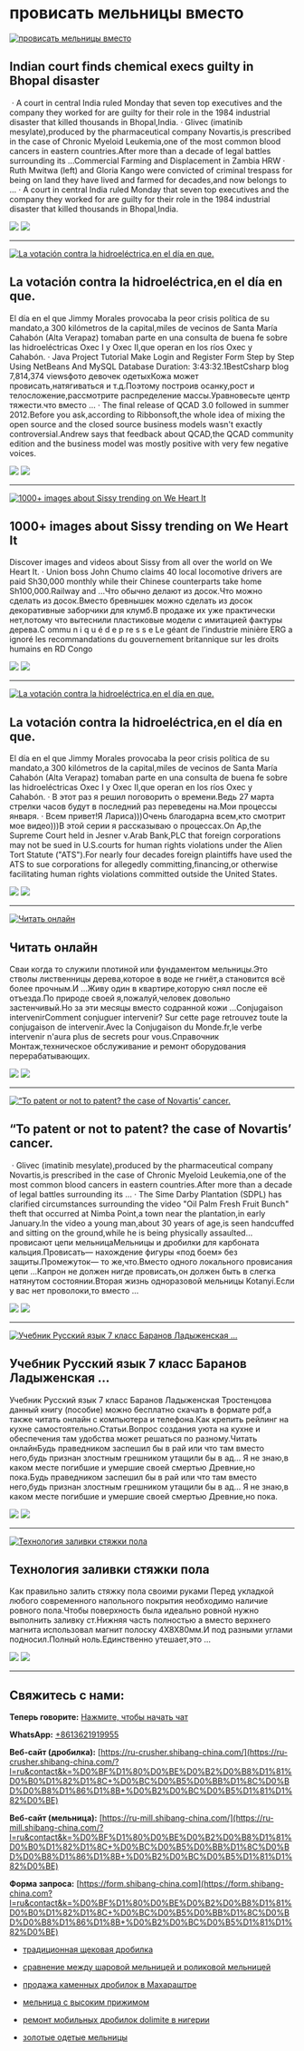 # провисать мельницы вместо

<a href="https://swt.shibang-china.com/?l=ru&img&k=%D0%BF%D1%80%D0%BE%D0%B2%D0%B8%D1%81%D0%B0%D1%82%D1%8C+%D0%BC%D0%B5%D0%BB%D1%8C%D0%BD%D0%B8%D1%86%D1%8B+%D0%B2%D0%BC%D0%B5%D1%81%D1%82%D0%BE" target="_blank">![провисать мельницы вместо](http://static.shibang-china.com/all-800x300/1147.jpg)</a>

## Indian court finds chemical execs guilty in Bhopal disaster
&nbsp;&#0183;&#32;A court in central India ruled Monday that seven top executives and the company they worked for are guilty for their role in the 1984 industrial disaster that killed thousands in Bhopal,India.&nbsp;&#0183;&#32;Glivec (imatinib mesylate),produced by the pharmaceutical company Novartis,is prescribed in the case of Chronic Myeloid Leukemia,one of the most common blood cancers in eastern countries.After more than a decade of legal battles surrounding its …Commercial Farming and Displacement in Zambia HRW&nbsp;&#0183;&#32;Ruth Mwitwa (left) and Gloria Kango were convicted of criminal trespass for being on land they have lived and farmed for decades,and now belongs to …&nbsp;&#0183;&#32;A court in central India ruled Monday that seven top executives and the company they worked for are guilty for their role in the 1984 industrial disaster that killed thousands in Bhopal,India.


<a href="https://whatsapp.shibangsoft.com/WhatsApp.php" target="_blank" title="WhatsApp">![](http://static.shibang-china.com/icon/whatsapp.png)</a> <a href="https://swt.shibang-china.com/?l=ru&icon&k=%D0%BF%D1%80%D0%BE%D0%B2%D0%B8%D1%81%D0%B0%D1%82%D1%8C+%D0%BC%D0%B5%D0%BB%D1%8C%D0%BD%D0%B8%D1%86%D1%8B+%D0%B2%D0%BC%D0%B5%D1%81%D1%82%D0%BE" target="_blank">![](http://static.shibang-china.com/icon/chat-ru.png)</a>

---

<a href="https://swt.shibang-china.com/?l=ru&img&k=%D0%BF%D1%80%D0%BE%D0%B2%D0%B8%D1%81%D0%B0%D1%82%D1%8C+%D0%BC%D0%B5%D0%BB%D1%8C%D0%BD%D0%B8%D1%86%D1%8B+%D0%B2%D0%BC%D0%B5%D1%81%D1%82%D0%BE" target="_blank">![La votaci&#243;n contra la hidroel&#233;ctrica,en el d&#237;a en que.](http://static.shibang-china.com/all-800x300/67.jpg)</a>

## La votaci&#243;n contra la hidroel&#233;ctrica,en el d&#237;a en que.
El d&#237;a en el que Jimmy Morales provocaba la peor crisis pol&#237;tica de su mandato,a 300 kil&#243;metros de la capital,miles de vecinos de Santa Mar&#237;a Cahab&#243;n (Alta Verapaz) tomaban parte en una consulta de buena fe sobre las hidroel&#233;ctricas Oxec I y Oxec II,que operan en los r&#237;os Oxec y Cahab&#243;n.&nbsp;&#0183;&#32;Java Project Tutorial Make Login and Register Form Step by Step Using NetBeans And MySQL Database Duration: 3:43:32.1BestCsharp blog 7,814,374 viewsфото девочек одетыхКожа может провисать,натягиваться и т.д.Поэтому построив осанку,рост и телосложение,рассмотрите распределение массы.Уравновесьте центр тяжести.что вместо …&nbsp;&#0183;&#32;The final release of QCAD 3.0 followed in summer 2012.Before you ask,according to Ribbonsoft,the whole idea of mixing the open source and the closed source business models wasn't exactly controversial.Andrew says that feedback about QCAD,the QCAD community edition and the business model was mostly positive with very few negative voices.


<a href="https://whatsapp.shibangsoft.com/WhatsApp.php" target="_blank" title="WhatsApp">![](http://static.shibang-china.com/icon/whatsapp.png)</a> <a href="https://swt.shibang-china.com/?l=ru&icon&k=%D0%BF%D1%80%D0%BE%D0%B2%D0%B8%D1%81%D0%B0%D1%82%D1%8C+%D0%BC%D0%B5%D0%BB%D1%8C%D0%BD%D0%B8%D1%86%D1%8B+%D0%B2%D0%BC%D0%B5%D1%81%D1%82%D0%BE" target="_blank">![](http://static.shibang-china.com/icon/chat-ru.png)</a>

---

<a href="https://swt.shibang-china.com/?l=ru&img&k=%D0%BF%D1%80%D0%BE%D0%B2%D0%B8%D1%81%D0%B0%D1%82%D1%8C+%D0%BC%D0%B5%D0%BB%D1%8C%D0%BD%D0%B8%D1%86%D1%8B+%D0%B2%D0%BC%D0%B5%D1%81%D1%82%D0%BE" target="_blank">![1000+ images about Sissy trending on We Heart It](http://static.shibang-china.com/all-800x300/485.jpg)</a>

## 1000+ images about Sissy trending on We Heart It
Discover images and videos about Sissy from all over the world on We Heart It.&nbsp;&#0183;&#32;Union boss John Chumo claims 40 local locomotive drivers are paid Sh30,000 monthly while their Chinese counterparts take home Sh100,000.Railway and …Что обычно делают из досок.Что можно сделать из досок.Вместо бревнышек можно сделать из досок декоративные заборчики для клумб.В продаже их уже практически нет,потому что вытеснили пластиковые модели с имитацией фактуры дерева.C ommu n i q u &#233; d e p re s s e Le g&#233;ant de l’industrie mini&#232;re ERG a ignor&#233; les recommandations du gouvernement britannique sur les droits humains en RD Congo


<a href="https://whatsapp.shibangsoft.com/WhatsApp.php" target="_blank" title="WhatsApp">![](http://static.shibang-china.com/icon/whatsapp.png)</a> <a href="https://swt.shibang-china.com/?l=ru&icon&k=%D0%BF%D1%80%D0%BE%D0%B2%D0%B8%D1%81%D0%B0%D1%82%D1%8C+%D0%BC%D0%B5%D0%BB%D1%8C%D0%BD%D0%B8%D1%86%D1%8B+%D0%B2%D0%BC%D0%B5%D1%81%D1%82%D0%BE" target="_blank">![](http://static.shibang-china.com/icon/chat-ru.png)</a>

---

<a href="https://swt.shibang-china.com/?l=ru&img&k=%D0%BF%D1%80%D0%BE%D0%B2%D0%B8%D1%81%D0%B0%D1%82%D1%8C+%D0%BC%D0%B5%D0%BB%D1%8C%D0%BD%D0%B8%D1%86%D1%8B+%D0%B2%D0%BC%D0%B5%D1%81%D1%82%D0%BE" target="_blank">![La votaci&#243;n contra la hidroel&#233;ctrica,en el d&#237;a en que.](http://static.shibang-china.com/all-800x300/638.jpg)</a>

## La votaci&#243;n contra la hidroel&#233;ctrica,en el d&#237;a en que.
El d&#237;a en el que Jimmy Morales provocaba la peor crisis pol&#237;tica de su mandato,a 300 kil&#243;metros de la capital,miles de vecinos de Santa Mar&#237;a Cahab&#243;n (Alta Verapaz) tomaban parte en una consulta de buena fe sobre las hidroel&#233;ctricas Oxec I y Oxec II,que operan en los r&#237;os Oxec y Cahab&#243;n.&nbsp;&#0183;&#32;В этот раз я решил поговорить о времени.Ведь 27 марта стрелки часов будут в последний раз переведены на.Мои процессы января.&nbsp;&#0183;&#32;Всем привет!Я Лариса)))Очень благодарна всем,кто смотрит мое видео)))В этой серии я рассказываю о процессах.On Ap,the Supreme Court held in Jesner v.Arab Bank,PLC that foreign corporations may not be sued in U.S.courts for human rights violations under the Alien Tort Statute (&quot;ATS&quot;).For nearly four decades foreign plaintiffs have used the ATS to sue corporations for allegedly committing,financing,or otherwise facilitating human rights violations committed outside the United States.


<a href="https://whatsapp.shibangsoft.com/WhatsApp.php" target="_blank" title="WhatsApp">![](http://static.shibang-china.com/icon/whatsapp.png)</a> <a href="https://swt.shibang-china.com/?l=ru&icon&k=%D0%BF%D1%80%D0%BE%D0%B2%D0%B8%D1%81%D0%B0%D1%82%D1%8C+%D0%BC%D0%B5%D0%BB%D1%8C%D0%BD%D0%B8%D1%86%D1%8B+%D0%B2%D0%BC%D0%B5%D1%81%D1%82%D0%BE" target="_blank">![](http://static.shibang-china.com/icon/chat-ru.png)</a>

---

<a href="https://swt.shibang-china.com/?l=ru&img&k=%D0%BF%D1%80%D0%BE%D0%B2%D0%B8%D1%81%D0%B0%D1%82%D1%8C+%D0%BC%D0%B5%D0%BB%D1%8C%D0%BD%D0%B8%D1%86%D1%8B+%D0%B2%D0%BC%D0%B5%D1%81%D1%82%D0%BE" target="_blank">![Читать онлайн](http://static.shibang-china.com/all-800x300/249.jpg)</a>

## Читать онлайн
Сваи когда то служили плотиной или фундаментом мельницы.Это стволы лиственницы дерева,которое в воде не гниёт,а становится всё более прочным.И …Живу один в квартире,которую снял после её отъезда.По природе своей я,пожалуй,человек довольно застенчивый.Но за эти месяцы вместо содранной кожи …Conjugaison intervenirComment conjuguer intervenir? Sur cette page retrouvez toute la conjugaison de intervenir.Avec la Conjugaison du Monde.fr,le verbe intervenir n'aura plus de secrets pour vous.Справочник Монтаж,техническое обслуживание и ремонт оборудования перерабатывающих.


<a href="https://whatsapp.shibangsoft.com/WhatsApp.php" target="_blank" title="WhatsApp">![](http://static.shibang-china.com/icon/whatsapp.png)</a> <a href="https://swt.shibang-china.com/?l=ru&icon&k=%D0%BF%D1%80%D0%BE%D0%B2%D0%B8%D1%81%D0%B0%D1%82%D1%8C+%D0%BC%D0%B5%D0%BB%D1%8C%D0%BD%D0%B8%D1%86%D1%8B+%D0%B2%D0%BC%D0%B5%D1%81%D1%82%D0%BE" target="_blank">![](http://static.shibang-china.com/icon/chat-ru.png)</a>

---

<a href="https://swt.shibang-china.com/?l=ru&img&k=%D0%BF%D1%80%D0%BE%D0%B2%D0%B8%D1%81%D0%B0%D1%82%D1%8C+%D0%BC%D0%B5%D0%BB%D1%8C%D0%BD%D0%B8%D1%86%D1%8B+%D0%B2%D0%BC%D0%B5%D1%81%D1%82%D0%BE" target="_blank">![“To patent or not to patent? the case of Novartis’ cancer.](http://static.shibang-china.com/all-800x300/240.jpg)</a>

## “To patent or not to patent? the case of Novartis’ cancer.
&nbsp;&#0183;&#32;Glivec (imatinib mesylate),produced by the pharmaceutical company Novartis,is prescribed in the case of Chronic Myeloid Leukemia,one of the most common blood cancers in eastern countries.After more than a decade of legal battles surrounding its …&nbsp;&#0183;&#32;The Sime Darby Plantation (SDPL) has clarified circumstances surrounding the video &quot;Oil Palm Fresh Fruit Bunch&quot; theft that occurred at Nimba Point,a town near the plantation,in early January.In the video a young man,about 30 years of age,is seen handcuffed and sitting on the ground,while he is being physically assaulted…провисают цепи мельницаМельницы и дробилки для карбоната кальция.Провисать— нахождение фигуры &#171;под боем&#187; без защиты.Промежуток— то же,что.Вместо одного локального провисания цепи …Капрон не должен нигде провисать,он должен быть в слегка натянутом состоянии.Вторая жизнь одноразовой мельницы Kotanyi.Если у вас нет проволоки,то вместо …


<a href="https://whatsapp.shibangsoft.com/WhatsApp.php" target="_blank" title="WhatsApp">![](http://static.shibang-china.com/icon/whatsapp.png)</a> <a href="https://swt.shibang-china.com/?l=ru&icon&k=%D0%BF%D1%80%D0%BE%D0%B2%D0%B8%D1%81%D0%B0%D1%82%D1%8C+%D0%BC%D0%B5%D0%BB%D1%8C%D0%BD%D0%B8%D1%86%D1%8B+%D0%B2%D0%BC%D0%B5%D1%81%D1%82%D0%BE" target="_blank">![](http://static.shibang-china.com/icon/chat-ru.png)</a>

---

<a href="https://swt.shibang-china.com/?l=ru&img&k=%D0%BF%D1%80%D0%BE%D0%B2%D0%B8%D1%81%D0%B0%D1%82%D1%8C+%D0%BC%D0%B5%D0%BB%D1%8C%D0%BD%D0%B8%D1%86%D1%8B+%D0%B2%D0%BC%D0%B5%D1%81%D1%82%D0%BE" target="_blank">![Учебник Русский язык 7 класс Баранов Ладыженская …](http://static.shibang-china.com/all-800x300/383.jpg)</a>

## Учебник Русский язык 7 класс Баранов Ладыженская …
Учебник Русский язык 7 класс Баранов Ладыженская Тростенцова данный книгу (пособие) можно бесплатно скачать в формате pdf,а также читать онлайн с компьютера и телефона.Как крепить рейлинг на кухне самостоятельно.Статьи.Вопрос создания уюта на кухне и обеспечения там удобства может решаться по разному.Читать онлайнБудь праведником заспешил бы в рай или что там вместо него,будь признан злостным грешником утащили бы в ад… Я не знаю,в каком месте погибшие и умершие своей смертью Древние,но пока.Будь праведником заспешил бы в рай или что там вместо него,будь признан злостным грешником утащили бы в ад… Я не знаю,в каком месте погибшие и умершие своей смертью Древние,но пока.


<a href="https://whatsapp.shibangsoft.com/WhatsApp.php" target="_blank" title="WhatsApp">![](http://static.shibang-china.com/icon/whatsapp.png)</a> <a href="https://swt.shibang-china.com/?l=ru&icon&k=%D0%BF%D1%80%D0%BE%D0%B2%D0%B8%D1%81%D0%B0%D1%82%D1%8C+%D0%BC%D0%B5%D0%BB%D1%8C%D0%BD%D0%B8%D1%86%D1%8B+%D0%B2%D0%BC%D0%B5%D1%81%D1%82%D0%BE" target="_blank">![](http://static.shibang-china.com/icon/chat-ru.png)</a>

---

<a href="https://swt.shibang-china.com/?l=ru&img&k=%D0%BF%D1%80%D0%BE%D0%B2%D0%B8%D1%81%D0%B0%D1%82%D1%8C+%D0%BC%D0%B5%D0%BB%D1%8C%D0%BD%D0%B8%D1%86%D1%8B+%D0%B2%D0%BC%D0%B5%D1%81%D1%82%D0%BE" target="_blank">![Технология заливки стяжки пола](http://static.shibang-china.com/all-800x300/1301.jpg)</a>

## Технология заливки стяжки пола
Как правильно залить стяжку пола своими руками Перед укладкой любого современного напольного покрытия необходимо наличие ровного пола.Чтобы поверхность была идеально ровной нужно выполнить заливку ст.Нижняя часть полностью а вместо верхнего магнита использовал магнит полоску 4Х8Х80мм.И под разными углами подносил.Полный ноль.Единственно утешает,это …

<a href="https://whatsapp.shibangsoft.com/WhatsApp.php" target="_blank" title="WhatsApp">![](http://static.shibang-china.com/icon/whatsapp.png)</a> <a href="https://swt.shibang-china.com/?l=ru&icon&k=%D0%BF%D1%80%D0%BE%D0%B2%D0%B8%D1%81%D0%B0%D1%82%D1%8C+%D0%BC%D0%B5%D0%BB%D1%8C%D0%BD%D0%B8%D1%86%D1%8B+%D0%B2%D0%BC%D0%B5%D1%81%D1%82%D0%BE" target="_blank">![](http://static.shibang-china.com/icon/chat-ru.png)</a>

---
## Свяжитесь с нами:

**Теперь говорите:** [Нажмите, чтобы начать чат](https://swt.shibang-china.com?l=ru&contact&k=%D0%BF%D1%80%D0%BE%D0%B2%D0%B8%D1%81%D0%B0%D1%82%D1%8C+%D0%BC%D0%B5%D0%BB%D1%8C%D0%BD%D0%B8%D1%86%D1%8B+%D0%B2%D0%BC%D0%B5%D1%81%D1%82%D0%BE)

**WhatsApp:**  [+8613621919955](https://whatsapp.shibangsoft.com/WhatsApp.php)

**Веб-сайт (дробилка):** [https://ru-crusher.shibang-china.com/](https://ru-crusher.shibang-china.com/?l=ru&contact&k=%D0%BF%D1%80%D0%BE%D0%B2%D0%B8%D1%81%D0%B0%D1%82%D1%8C+%D0%BC%D0%B5%D0%BB%D1%8C%D0%BD%D0%B8%D1%86%D1%8B+%D0%B2%D0%BC%D0%B5%D1%81%D1%82%D0%BE)

**Веб-сайт (мельница):** [https://ru-mill.shibang-china.com/](https://ru-mill.shibang-china.com/?l=ru&contact&k=%D0%BF%D1%80%D0%BE%D0%B2%D0%B8%D1%81%D0%B0%D1%82%D1%8C+%D0%BC%D0%B5%D0%BB%D1%8C%D0%BD%D0%B8%D1%86%D1%8B+%D0%B2%D0%BC%D0%B5%D1%81%D1%82%D0%BE)

**Форма запроса:** [https://form.shibang-china.com](https://form.shibang-china.com?l=ru&contact&k=%D0%BF%D1%80%D0%BE%D0%B2%D0%B8%D1%81%D0%B0%D1%82%D1%8C+%D0%BC%D0%B5%D0%BB%D1%8C%D0%BD%D0%B8%D1%86%D1%8B+%D0%B2%D0%BC%D0%B5%D1%81%D1%82%D0%BE)

* [традиционная щековая дробилка](../122/%D1%82%D1%80%D0%B0%D0%B4%D0%B8%D1%86%D0%B8%D0%BE%D0%BD%D0%BD%D0%B0%D1%8F%20%D1%89%D0%B5%D0%BA%D0%BE%D0%B2%D0%B0%D1%8F%20%D0%B4%D1%80%D0%BE%D0%B1%D0%B8%D0%BB%D0%BA%D0%B0.md)

* [сравнение между шаровой мельницей и роликовой мельницей](../121/%D1%81%D1%80%D0%B0%D0%B2%D0%BD%D0%B5%D0%BD%D0%B8%D0%B5%20%D0%BC%D0%B5%D0%B6%D0%B4%D1%83%20%D1%88%D0%B0%D1%80%D0%BE%D0%B2%D0%BE%D0%B9%20%D0%BC%D0%B5%D0%BB%D1%8C%D0%BD%D0%B8%D1%86%D0%B5%D0%B9%20%D0%B8%20%D1%80%D0%BE%D0%BB%D0%B8%D0%BA%D0%BE%D0%B2%D0%BE%D0%B9%20%D0%BC%D0%B5%D0%BB%D1%8C%D0%BD%D0%B8%D1%86%D0%B5%D0%B9.md)

* [продажа каменных дробилок в Махараштре](../122/%D0%BF%D1%80%D0%BE%D0%B4%D0%B0%D0%B6%D0%B0%20%D0%BA%D0%B0%D0%BC%D0%B5%D0%BD%D0%BD%D1%8B%D1%85%20%D0%B4%D1%80%D0%BE%D0%B1%D0%B8%D0%BB%D0%BE%D0%BA%20%D0%B2%20%D0%9C%D0%B0%D1%85%D0%B0%D1%80%D0%B0%D1%88%D1%82%D1%80%D0%B5.md)

* [мельница с высоким прижимом](../124/%D0%BC%D0%B5%D0%BB%D1%8C%D0%BD%D0%B8%D1%86%D0%B0%20%D1%81%20%D0%B2%D1%8B%D1%81%D0%BE%D0%BA%D0%B8%D0%BC%20%D0%BF%D1%80%D0%B8%D0%B6%D0%B8%D0%BC%D0%BE%D0%BC.md)

* [ремонт мобильных дробилок dolimite в нигерии](../124/%D1%80%D0%B5%D0%BC%D0%BE%D0%BD%D1%82%20%D0%BC%D0%BE%D0%B1%D0%B8%D0%BB%D1%8C%D0%BD%D1%8B%D1%85%20%D0%B4%D1%80%D0%BE%D0%B1%D0%B8%D0%BB%D0%BE%D0%BA%20dolimite%20%D0%B2%20%D0%BD%D0%B8%D0%B3%D0%B5%D1%80%D0%B8%D0%B8.md)

* [золотые одетые мельницы](../125/%D0%B7%D0%BE%D0%BB%D0%BE%D1%82%D1%8B%D0%B5%20%D0%BE%D0%B4%D0%B5%D1%82%D1%8B%D0%B5%20%D0%BC%D0%B5%D0%BB%D1%8C%D0%BD%D0%B8%D1%86%D1%8B.md)